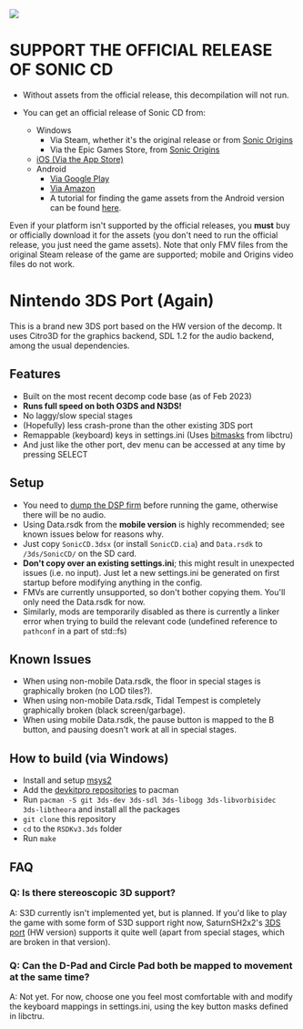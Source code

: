 ![](header.png?raw=true)
# **SUPPORT THE OFFICIAL RELEASE OF SONIC CD**
+ Without assets from the official release, this decompilation will not run.

+ You can get an official release of Sonic CD from:
  * Windows
    * Via Steam, whether it's the original release or from [Sonic Origins](https://store.steampowered.com/app/1794960)
    * Via the Epic Games Store, from [Sonic Origins](https://store.epicgames.com/en-US/p/sonic-origins)
  * [iOS (Via the App Store)](https://apps.apple.com/us/app/sonic-cd-classic/id454316134)
  * Android
    * [Via Google Play](https://play.google.com/store/apps/details?id=com.sega.soniccd.classic)
    * [Via Amazon](https://www.amazon.com/Sega-of-America-Sonic-CD/dp/B008K9UZY4/)
    * A tutorial for finding the game assets from the Android version can be found [here](https://gamebanana.com/tuts/14942).

Even if your platform isn't supported by the official releases, you **must** buy or officially download it for the assets (you don't need to run the official release, you just need the game assets). Note that only FMV files from the original Steam release of the game are supported; mobile and Origins video files do not work.

# Nintendo 3DS Port (Again)
This is a brand new 3DS port based on the HW version of the decomp.
It uses Citro3D for the graphics backend, SDL 1.2 for the audio backend, among the usual dependencies.

## Features
* Built on the most recent decomp code base (as of Feb 2023)
* **Runs full speed on both O3DS and N3DS!**
* No laggy/slow special stages
* (Hopefully) less crash-prone than the other existing 3DS port
* Remappable (keyboard) keys in settings.ini (Uses [bitmasks](https://github.com/devkitPro/libctru/blob/master/libctru/include/3ds/services/hid.h) from libctru)
* And just like the other port, dev menu can be accessed at any time by pressing SELECT

## Setup
* You need to [dump the DSP firm](https://github.com/zoogie/DSP1/releases) before running the game, otherwise there will be no audio.
* Using Data.rsdk from the **mobile version** is highly recommended; see known issues below for reasons why.
* Just copy `SonicCD.3dsx` (or install `SonicCD.cia`) and `Data.rsdk` to `/3ds/SonicCD/` on the SD card.
* **Don't copy over an existing settings.ini**; this might result in unexpected issues (i.e. no input). Just let a new settings.ini be generated on first startup before modifying anything in the config.
* FMVs are currently unsupported, so don't bother copying them. You'll only need the Data.rsdk for now.
* Similarly, mods are temporarily disabled as there is currently a linker error when trying to build the relevant code (undefined reference to `pathconf` in a part of std::fs)

## Known Issues
* When using non-mobile Data.rsdk, the floor in special stages is graphically broken (no LOD tiles?).
* When using non-mobile Data.rsdk, Tidal Tempest is completely graphically broken (black screen/garbage).
* When using mobile Data.rsdk, the pause button is mapped to the B button, and pausing doesn't work at all in special stages.

## How to build (via Windows)
* Install and setup [msys2](https://www.msys2.org/)
* Add the [devkitpro repositories](https://devkitpro.org/wiki/devkitPro_pacman) to pacman
* Run `pacman -S git 3ds-dev 3ds-sdl 3ds-libogg 3ds-libvorbisidec 3ds-libtheora` and install all the packages
* `git clone` this repository
* `cd` to the `RSDKv3.3ds` folder
* Run `make`

## FAQ
### Q: Is there stereoscopic 3D support?
A: S3D currently isn't implemented yet, but is planned. If you'd like to play the game with some form of S3D support right now, SaturnSH2x2's [3DS port](https://github.com/SaturnSH2x2/Sonic-CD-11-3DS/releases) (HW version) supports it quite well (apart from special stages, which are broken in that version).

### Q: Can the D-Pad and Circle Pad both be mapped to movement at the same time?
A: Not yet. For now, choose one you feel most comfortable with and modify the keyboard mappings in settings.ini, using the key button masks defined in libctru.
